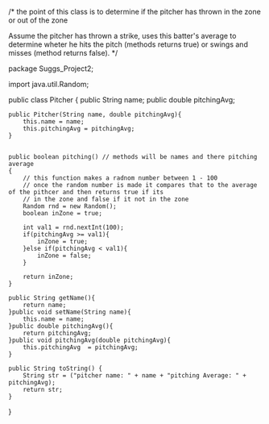 /*
the point of this class is to determine if the pitcher has thrown
in the zone or out of the zone

Assume the pitcher has thrown a strike, uses this batter's average 
to determine wheter he hits the pitch (methods returns true) 
or swings and misses (method returns false). 
*/

package Suggs_Project2;

import java.util.Random;

public class Pitcher 
{
    public String name;
    public double pitchingAvg;

    public Pitcher(String name, double pitchingAvg){
        this.name = name; 
        this.pitchingAvg = pitchingAvg;
    }


    public boolean pitching() // methods will be names and there pitching average 
    {
        // this function makes a radnom number between 1 - 100 
        // once the random number is made it compares that to the average of the pithcer and then returns true if its
        // in the zone and false if it not in the zone
        Random rnd = new Random();
        boolean inZone = true;

        int val1 = rnd.nextInt(100);
        if(pitchingAvg >= val1){
            inZone = true;
        }else if(pitchingAvg < val1){
            inZone = false;
        }
        
        return inZone;
    }

    public String getName(){
        return name;
    }public void setName(String name){
        this.name = name;
    }public double pitchingAvg(){
        return pitchingAvg;
    }public void pitchingAvg(double pitchingAvg){
        this.pitchingAvg  = pitchingAvg;
    }

    public String toString() {
        String str = ("pitcher name: " + name + "pitching Average: " + pitchingAvg);
        return str;
    }
}
